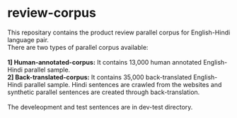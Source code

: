 # review-corpus
This repositary contains the product review parallel corpus for English-Hindi language pair.<br />
There are two types of parallel corpus available:<br />
<br />
**1] Human-annotated-corpus:** It contains 13,000 human annotated English-Hindi parallel sample.<br />
**2] Back-translated-corpus:** It contains 35,000 back-translated English-Hindi parallel sample. Hindi sentences are crawled from the websites and synthetic parallel sentences are created through back-translation.<br />
<br />
The develeopment and test sentences are in dev-test directory.
